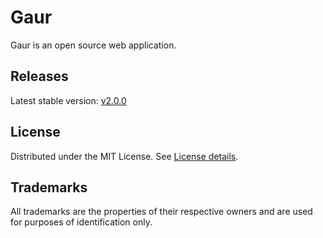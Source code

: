 # Gaur

Gaur is an open source web application.

## Releases

Latest stable version: [v2.0.0](//github.com/krishnan57474/gaur/releases/latest)

## License

Distributed under the MIT License. See [License details](http://opensource.org/licenses/MIT).

## Trademarks

All trademarks are the properties of their respective owners and are used for purposes of identification only.